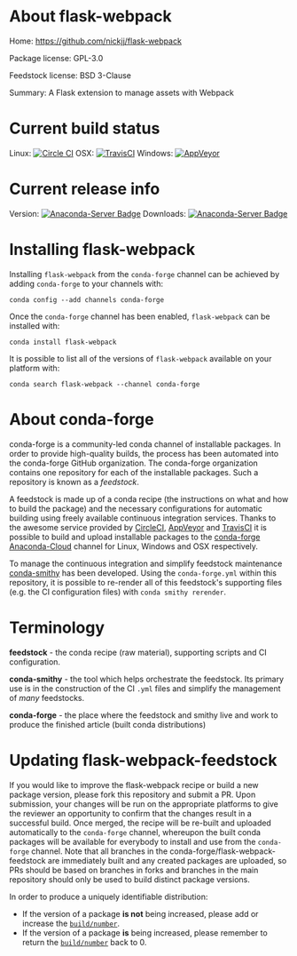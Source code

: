 About flask-webpack
===================

Home: https://github.com/nickjj/flask-webpack

Package license: GPL-3.0

Feedstock license: BSD 3-Clause

Summary: A Flask extension to manage assets with Webpack



Current build status
====================

Linux: [![Circle CI](https://circleci.com/gh/conda-forge/flask-webpack-feedstock.svg?style=shield)](https://circleci.com/gh/conda-forge/flask-webpack-feedstock)
OSX: [![TravisCI](https://travis-ci.org/conda-forge/flask-webpack-feedstock.svg?branch=master)](https://travis-ci.org/conda-forge/flask-webpack-feedstock)
Windows: [![AppVeyor](https://ci.appveyor.com/api/projects/status/github/conda-forge/flask-webpack-feedstock?svg=True)](https://ci.appveyor.com/project/conda-forge/flask-webpack-feedstock/branch/master)

Current release info
====================
Version: [![Anaconda-Server Badge](https://anaconda.org/conda-forge/flask-webpack/badges/version.svg)](https://anaconda.org/conda-forge/flask-webpack)
Downloads: [![Anaconda-Server Badge](https://anaconda.org/conda-forge/flask-webpack/badges/downloads.svg)](https://anaconda.org/conda-forge/flask-webpack)

Installing flask-webpack
========================

Installing `flask-webpack` from the `conda-forge` channel can be achieved by adding `conda-forge` to your channels with:

```
conda config --add channels conda-forge
```

Once the `conda-forge` channel has been enabled, `flask-webpack` can be installed with:

```
conda install flask-webpack
```

It is possible to list all of the versions of `flask-webpack` available on your platform with:

```
conda search flask-webpack --channel conda-forge
```


About conda-forge
=================

conda-forge is a community-led conda channel of installable packages.
In order to provide high-quality builds, the process has been automated into the
conda-forge GitHub organization. The conda-forge organization contains one repository
for each of the installable packages. Such a repository is known as a *feedstock*.

A feedstock is made up of a conda recipe (the instructions on what and how to build
the package) and the necessary configurations for automatic building using freely
available continuous integration services. Thanks to the awesome service provided by
[CircleCI](https://circleci.com/), [AppVeyor](http://www.appveyor.com/)
and [TravisCI](https://travis-ci.org/) it is possible to build and upload installable
packages to the [conda-forge](https://anaconda.org/conda-forge)
[Anaconda-Cloud](http://docs.anaconda.org/) channel for Linux, Windows and OSX respectively.

To manage the continuous integration and simplify feedstock maintenance
[conda-smithy](http://github.com/conda-forge/conda-smithy) has been developed.
Using the ``conda-forge.yml`` within this repository, it is possible to re-render all of
this feedstock's supporting files (e.g. the CI configuration files) with ``conda smithy rerender``.


Terminology
===========

**feedstock** - the conda recipe (raw material), supporting scripts and CI configuration.

**conda-smithy** - the tool which helps orchestrate the feedstock.
                   Its primary use is in the construction of the CI ``.yml`` files
                   and simplify the management of *many* feedstocks.

**conda-forge** - the place where the feedstock and smithy live and work to
                  produce the finished article (built conda distributions)


Updating flask-webpack-feedstock
================================

If you would like to improve the flask-webpack recipe or build a new
package version, please fork this repository and submit a PR. Upon submission,
your changes will be run on the appropriate platforms to give the reviewer an
opportunity to confirm that the changes result in a successful build. Once
merged, the recipe will be re-built and uploaded automatically to the
`conda-forge` channel, whereupon the built conda packages will be available for
everybody to install and use from the `conda-forge` channel.
Note that all branches in the conda-forge/flask-webpack-feedstock are
immediately built and any created packages are uploaded, so PRs should be based
on branches in forks and branches in the main repository should only be used to
build distinct package versions.

In order to produce a uniquely identifiable distribution:
 * If the version of a package **is not** being increased, please add or increase
   the [``build/number``](http://conda.pydata.org/docs/building/meta-yaml.html#build-number-and-string).
 * If the version of a package **is** being increased, please remember to return
   the [``build/number``](http://conda.pydata.org/docs/building/meta-yaml.html#build-number-and-string)
   back to 0.
